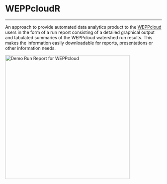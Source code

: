 # WEPPcloudR
***

An approach to provide automated data analytics product to the [WEPPcloud](https://wepp.cloud/weppcloud/) users in the form of a run report consisting of a detailed graphical output and tabulated summaries of the WEPPcloud watershed run results. This makes the information easily downloadable for reports, presentations or other information needs.

<p>
<img src="[https://github.com/devalc/30DayMapChallenge/blob/main/07_green/R/07_30DatMapChallenge.gif]([https://github.com/devalc/WEPPcloudR/blob/699ed3a1d0d00bd9afc61ab3c4f9c354c3b3c309/www/weppcloudR_featured.gif](https://github.com/devalc/WEPPcloudR/blob/699ed3a1d0d00bd9afc61ab3c4f9c354c3b3c309/www/weppcloudR_featured.gif)" alt=" Demo Run Report for WEPPcloud" width="400"/>
</p>
